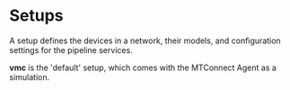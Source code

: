 # Setups

A setup defines the devices in a network, their models, and configuration settings for the pipeline services.

**vmc** is the 'default' setup, which comes with the MTConnect Agent as a simulation.
